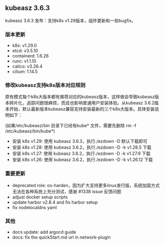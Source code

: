 ## kubeasz 3.6.3

kubeasz 3.6.3 发布：支持k8s v1.29版本，组件更新和一些bugfix。

### 版本更新

- k8s: v1.29.0
- etcd: v3.5.10
- containerd: 1.6.26
- runc: v1.1.10
- calico: v3.26.4
- cilium: 1.14.5

### 修改kubeasz支持k8s版本对应规则 

原有模式每个k8s大版本都有推荐对应的kubeasz版本，这样做会导致kubeasz版本碎片化，追踪问题很麻烦，而且也影响普通用户安装体验。从kubeasz 3.6.2版本开始，默认最新版本kubeasz兼容支持安装最新的三个k8s大版本。具体安装说明如下：

(如果/etc/kubeasz/bin 目录下已经有kube* 文件，需要先删除 rm -f /etc/kubeasz/bin/kube*)

- 安装 k8s v1.29: 使用 kubeasz 3.6.3，执行./ezdown -D 默认下载即可
- 安装 k8s v1.28: 使用 kubeasz 3.6.2，执行./ezdown -D -k v1.28.5 下载
- 安装 k8s v1.27: 使用 kubeasz 3.6.2，执行./ezdown -D -k v1.27.9 下载
- 安装 k8s v1.26: 使用 kubeasz 3.6.2，执行./ezdown -D -k v1.26.12 下载

### 重要更新

- deprecated role: os-harden，因为扩大支持更多linux发行版，系统加固方式无法在各种系统上充分测试，感谢 #1338 issue 反馈问题 
- adjust docker setup scripts
- update harbor v2.8.4 and fix harbor setup
- fix nodelocaldns yaml

### 其他

- docs update: add argocd guide 
- docs: fix the quickStart.md url in network-plugin
